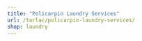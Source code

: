 ```yaml
---
title: "Policarpio Laundry Services"
url: /tarlac/policarpio-laundry-services/
shop: laundry
---
```

